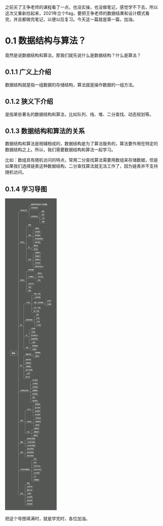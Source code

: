 之前买了王争老师的课程看了一点，也没实操，也没做笔记，感觉学不下去，所以这次又重新捡起来，2021年立个flag，要把王争老师的数据结果和设计模式看完，并且都做完笔记，以便以后复习。今天这一篇就是第一篇，加油。



#  0.1  数据结构与算法？

竟然是说数据结构和算法，那我们就先说什么是数据结构？什么是算法？

##  0.1.1  广义上介绍

数据结构就是指一组数据的存储结构，算法就是操作数据的一组方法。

##  0.1.2  狭义下介绍

是指某些著名的数据结构和算法，比如队列、栈、堆、二分查找、动态规划等。

##  0.1.3  数据结构和算法的关系

数据结构和算法是相辅相成的，数据结构是为了算法服务的，算法要作用在特定的数据结构之上。所以，我们需要数据结构和算法一起学习。

比如：数组具有随机访问的特点，常用二分查找算法需要用数组来存储数据，但是如果我们选择链表这种数据结构，二分查找算法就无法工作了，因为链表并不支持随机访问。



##  0.1.4  学习导图



![1.0.0.基础](..\pic\1.0.0.基础.png)

把这个导图填满时，就是学完时，各位加油。